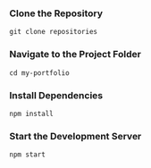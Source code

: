 ### Clone the Repository

    git clone repositories

### Navigate to the Project Folder

    cd my-portfolio
    
### Install Dependencies

    npm install

### Start the Development Server

    npm start
  


    



